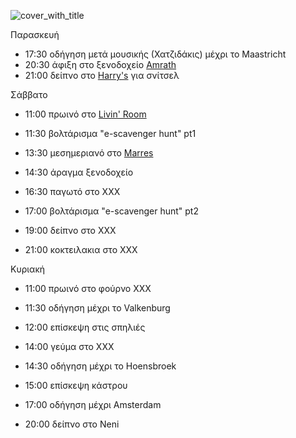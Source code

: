 
![cover_with_title](https://github.com/m-venturis/apako-dwro/assets/147306141/5c719d51-ed10-4682-853b-51f55a7f29e1)

Παρασκευή 
- 17:30 οδήγηση μετά μουσικής (Χατζιδάκις) μέχρι το Maastricht 
- 20:30 άφιξη στο ξενοδοχείο [Amrath](https://www.booking.com/Share-yalipRR) 
- 21:00 δείπνο στο [Harry's](https://maps.app.goo.gl/zr2EiJpzFARwnGb19) για σνίτσελ 

Σάββατο 

- 11:00 πρωινό στο [Livin' Room](https://maps.app.goo.gl/zr2EiJpzFARwnGb19)

- 11:30 βολτάρισμα "e-scavenger hunt" pt1 

- 13:30 μεσημεριανό στο [Marres](https://maps.app.goo.gl/zr2EiJpzFARwnGb19) 

- 14:30 άραγμα ξενοδοχείο 

- 16:30 παγωτό στο ΧΧΧ 

- 17:00 βολτάρισμα "e-scavenger hunt" pt2 

- 19:00 δείπνο στο ΧΧΧ 

- 21:00 κοκτειλακια στο ΧΧΧ 

Κυριακή 

- 11:00 πρωινό στο φούρνο ΧΧΧ 

- 11:30 οδήγηση μέχρι το Valkenburg 

- 12:00 επίσκεψη στις σπηλιές 

- 14:00 γεύμα στο ΧΧΧ 

- 14:30 οδήγηση μέχρι το Hoensbroek 

- 15:00 επίσκεψη κάστρου 

- 17:00 οδήγηση μέχρι Amsterdam 

- 20:00 δείπνο στο Νeni 



